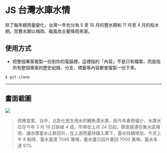 # JS 台灣水庫水情

除了每年總雨量變化，台灣一年也分為 5 至 10 月的豐水期和 11 月至 4 月的枯水期，而豐水期以梅雨、颱風為主要降雨來源。

## 使用方式
- 把整個專案複製一份到你的電腦裡，這裡指的「內容」不是只有檔案，而是指所有整個專案的歷史紀錄、分支、標籤等內容都會複製一份下來。
```sh
$ git clone
```

----

## 畫面截圖
![](https://i.imgur.com/ltg9MEz.png)
> 供應苗栗、台中、北彰化民生用水的鯉魚潭水庫，因今年春雨偏少，水庫水位在今年 3 月 19 日跌破 4 成，所幸從上月 24 日起，鋒面接連在集水區降雨，讓水庫蓄水止跌回升，在上游雨量持續入庫下，蓄水持續增加，今天上午 8 點時，蓄水量達 7046 萬噸，蓄水量已回升重回 7000 萬噸，蓄水率達 61%
